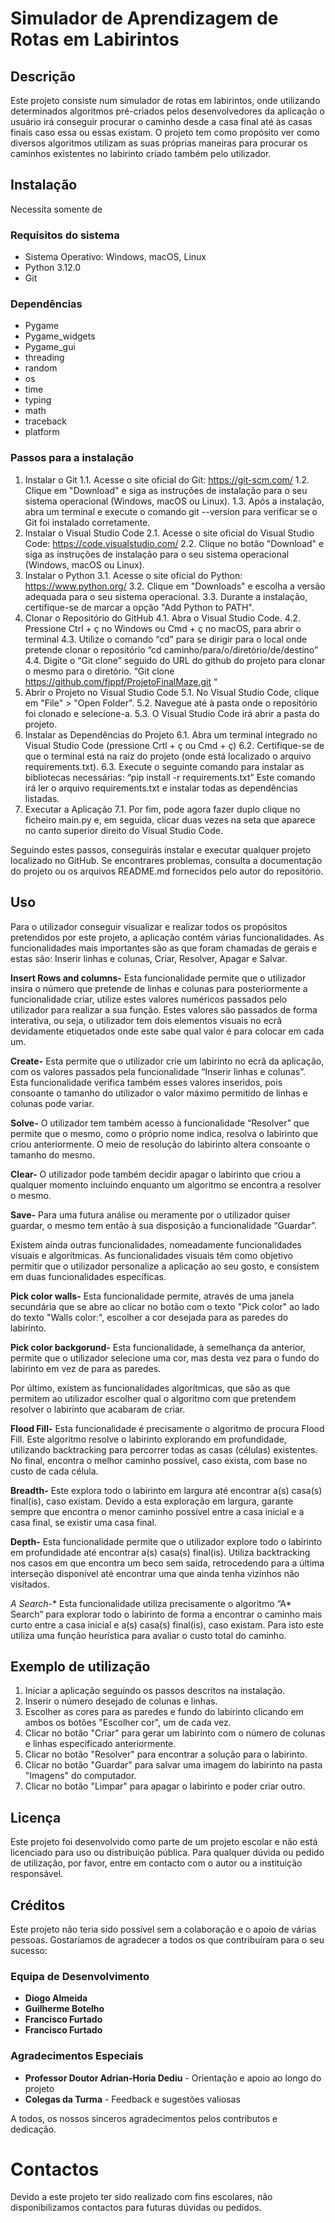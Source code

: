 # Simulador de Aprendizagem de Rotas em Labirintos

## Descrição
Este projeto consiste num simulador de rotas em labirintos, onde utilizando determinados algoritmos pré-criados pelos desenvolvedores da aplicação o usuário irá conseguir procurar o caminho desde a casa final até às casas finais caso essa ou essas existam.
O projeto tem como propósito ver como diversos algoritmos utilizam as suas próprias maneiras para procurar os caminhos existentes no labirinto criado também pelo utilizador.

## Instalação
Necessita somente de 

### Requisitos do sistema
- Sistema Operativo: Windows, macOS, Linux
- Python 3.12.0
- Git

### Dependências
- Pygame
- Pygame_widgets
- Pygame_gui
- threading
- random
- os
- time
- typing
- math
- traceback
- platform

### Passos para a instalação
1.	Instalar o Git
    1.1.	Acesse o site oficial do Git: https://git-scm.com/
    1.2.	Clique em "Download" e siga as instruções de instalação para o seu sistema operacional (Windows, macOS ou Linux).
    1.3.	Após a instalação, abra um terminal e execute o comando git --version para verificar se o Git foi instalado corretamente.
2.	Instalar o Visual Studio Code
    2.1.	Acesse o site oficial do Visual Studio Code: https://code.visualstudio.com/
    2.2.	Clique no botão "Download" e siga as instruções de instalação para o seu sistema operacional (Windows, macOS ou Linux).
3.	Instalar o Python
    3.1.	Acesse o site oficial do Python: https://www.python.org/
    3.2.	Clique em "Downloads" e escolha a versão adequada para o seu sistema operacional.
    3.3.	Durante a instalação, certifique-se de marcar a opção "Add Python to PATH".
4.	Clonar o Repositório do GitHub
    4.1.	Abra o Visual Studio Code.
    4.2.	Pressione Ctrl + ç no Windows ou Cmd + ç no macOS, para abrir o terminal
    4.3.	Utilize o comando “cd” para se dirigir para o local onde pretende clonar o repositório
            “cd caminho/para/o/diretório/de/destino”
    4.4.	Digite o “Git clone” seguido do URL do github do projeto para clonar o mesmo para o diretório.
            “Git clone https://github.com/fjppf/ProjetoFinalMaze.git “
5.	Abrir o Projeto no Visual Studio Code
    5.1.	No Visual Studio Code, clique em "File" > "Open Folder".
    5.2.	Navegue até à pasta onde o repositório foi clonado e selecione-a.
    5.3.	O Visual Studio Code irá abrir a pasta do projeto.
6.	Instalar as Dependências do Projeto
    6.1.	Abra um terminal integrado no Visual Studio Code (pressione Crtl + ç ou Cmd + ç)
    6.2.	Certifique-se de que o terminal está na raiz do projeto (onde está localizado o arquivo requirements.txt).
    6.3.	Execute o seguinte comando para instalar as bibliotecas necessárias:
            “pip install -r requirements.txt”
            Este comando irá ler o arquivo requirements.txt e instalar todas as dependências listadas.
7.	Executar a Aplicação
    7.1.	Por fim, pode agora fazer duplo clique no ficheiro main.py e, em seguida, clicar duas vezes na seta que aparece no canto superior direito do Visual Studio Code.

Seguindo estes passos, conseguirás instalar e executar qualquer projeto localizado no GitHub. Se encontrares problemas, consulta a documentação do projeto ou os arquivos README.md fornecidos pelo autor do repositório.
   

## Uso
Para o utilizador conseguir visualizar e realizar todos os propósitos pretendidos por este projeto, a aplicação contém várias funcionalidades. As funcionalidades mais importantes são as que foram chamadas de gerais e estas são: Inserir linhas e colunas, Criar, Resolver, Apagar e Salvar. 

**Insert Rows and columns-** Esta funcionalidade permite que o utilizador insira o número que pretende de linhas e colunas para posteriormente a funcionalidade criar, utilize estes valores numéricos passados pelo utilizador para realizar a sua função. Estes valores são passados de forma interativa, ou seja, o utilizador tem dois elementos visuais no ecrã devidamente etiquetados onde este sabe qual valor é para colocar em cada um.

**Create-** Esta permite que o utilizador crie um labirinto no ecrã da aplicação, com os valores passados pela funcionalidade “Inserir linhas e colunas”. Esta funcionalidade verifica também esses valores inseridos, pois consoante o tamanho do utilizador o valor máximo permitido de linhas e colunas pode variar.

**Solve-** O utilizador tem também acesso à funcionalidade “Resolver” que permite que o mesmo, como o próprio nome indica, resolva o labirinto que criou anteriormente. O meio de resolução do labirinto altera consoante o tamanho do mesmo.

**Clear-** O utilizador pode também decidir apagar o labirinto que criou a qualquer momento incluindo enquanto um algoritmo se encontra a resolver o mesmo.

**Save-** Para uma futura análise ou meramente por o utilizador quiser guardar, o mesmo tem então à sua disposição a funcionalidade “Guardar”.

Existem ainda outras funcionalidades, nomeadamente funcionalidades visuais e algorítmicas. As funcionalidades visuais têm como objetivo permitir que o utilizador personalize a aplicação ao seu gosto, e consistem em duas funcionalidades específicas.

**Pick color walls-** Esta funcionalidade permite, através de uma janela secundária que se abre ao clicar no botão com o texto "Pick color" ao lado do texto "Walls color:", escolher a cor desejada para as paredes do labirinto.

**Pick color backgorund-** Esta funcionalidade, à semelhança da anterior, permite que o utilizador selecione uma cor, mas desta vez para o fundo do labirinto em vez de para as paredes.

Por último, existem as funcionalidades algorítmicas, que são as que permitem ao utilizador escolher qual o algoritmo com que pretendem resolver o labirinto que acabaram de criar.

**Flood Fill-** Esta funcionalidade é precisamente o algoritmo de procura Flood Fill. Este algoritmo resolve o labirinto explorando em profundidade, utilizando backtracking para percorrer todas as casas (células) existentes. No final, encontra o melhor caminho possível, caso exista, com base no custo de cada célula.

**Breadth-** Este explora todo o labirinto em largura até encontrar a(s) casa(s) final(is), caso existam. Devido a esta exploração em largura, garante sempre que encontra o menor caminho possível entre a casa inicial e a casa final, se existir uma casa final.

**Depth-** Esta funcionalidade permite que o utilizador explore todo o labirinto em profundidade até encontrar a(s) casa(s) final(is). Utiliza backtracking nos casos em que encontra um beco sem saída, retrocedendo para a última interseção disponível até encontrar uma que ainda tenha vizinhos não visitados.

**A* Search-** Esta funcionalidade utiliza precisamente o algoritmo “A* Search” para explorar todo o labirinto de forma a encontrar o caminho mais curto entre a casa inicial e a(s) casa(s) final(is), caso existam. Para isto este utiliza uma função heurística para avaliar o custo total do caminho.

## Exemplo de utilização
1.	Iniciar a aplicação seguindo os passos descritos na instalação.
2.	Inserir o número desejado de colunas e linhas.
3.	Escolher as cores para as paredes e fundo do labirinto clicando em ambos os botões "Escolher cor", um de cada vez.
4.	Clicar no botão "Criar" para gerar um labirinto com o número de colunas e linhas especificado anteriormente.
5.	Clicar no botão "Resolver" para encontrar a solução para o labirinto.
6.	Clicar no botão "Guardar" para salvar uma imagem do labirinto na pasta "Imagens" do computador.
7.	Clicar no botão "Limpar" para apagar o labirinto e poder criar outro.

## Licença
Este projeto foi desenvolvido como parte de um projeto escolar e não está licenciado para uso ou distribuição pública. Para qualquer dúvida ou pedido de utilização, por favor, entre em contacto com o autor ou a instituição responsável.

## Créditos
Este projeto não teria sido possível sem a colaboração e o apoio de várias pessoas. Gostaríamos de agradecer a todos os que contribuíram para o seu sucesso: 

### Equipa de Desenvolvimento 
- **Diogo Almeida** 
- **Guilherme Botelho** 
- **Francisco Furtado** 
- **Francisco Furtado** 

### Agradecimentos Especiais 
- **Professor Doutor Adrian-Horia Dediu** - Orientação e apoio ao longo do projeto 
- **Colegas da Turma** - Feedback e sugestões valiosas 

A todos, os nossos sinceros agradecimentos pelos contributos e dedicação.

# Contactos
Devido a este projeto ter sido realizado com fins escolares, não disponibilizamos contactos para futuras dúvidas ou pedidos.


